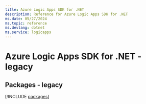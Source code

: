 ```yaml
---
title: Azure Logic Apps SDK for .NET
description: Reference for Azure Logic Apps SDK for .NET
ms.date: 05/27/2024
ms.topic: reference
ms.devlang: dotnet
ms.service: logicapps
---
```

# Azure Logic Apps SDK for .NET - legacy
## Packages - legacy
[!INCLUDE [packages](logic-apps-index.md)]